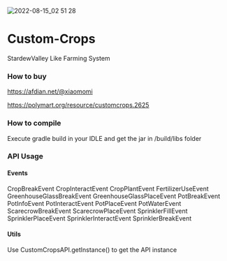 ![2022-08-15_02 51 28](https://user-images.githubusercontent.com/70987828/184551011-7da1dca5-faab-473c-b6a5-d2489b135ca9.png)


# Custom-Crops
StardewValley Like Farming System

### How to buy

https://afdian.net/@xiaomomi

https://polymart.org/resource/customcrops.2625

### How to compile

Execute gradle build in your IDLE and get the jar in /build/libs folder

### API Usage

#### Events
CropBreakEvent
CropInteractEvent
CropPlantEvent
FertilizerUseEvent
GreenhouseGlassBreakEvent
GreenhouseGlassPlaceEvent
PotBreakEvent
PotInfoEvent
PotInteractEvent
PotPlaceEvent
PotWaterEvent
ScarecrowBreakEvent
ScarecrowPlaceEvent
SprinklerFillEvent
SprinklerPlaceEvent
SprinklerInteractEvent
SprinklerBreakEvent

#### Utils
Use CustomCropsAPI.getInstance() to get the API instance